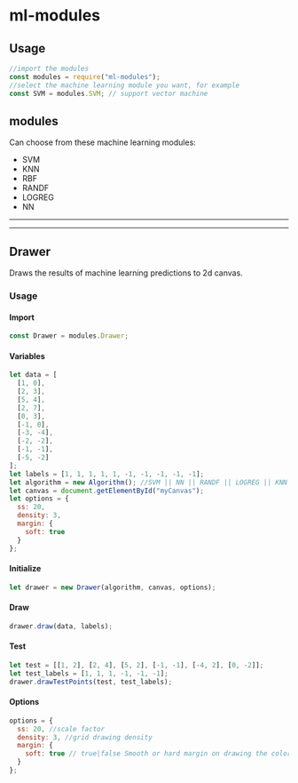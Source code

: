 # ml-modules

## Usage

```javascript
//import the modules
const modules = require("ml-modules");
//select the machine learning module you want, for example
const SVM = modules.SVM; // support vector machine
```

## modules

Can choose from these machine learning modules:

- SVM
- KNN
- RBF
- RANDF
- LOGREG
- NN
---
---
## Drawer

Draws the results of machine learning predictions to 2d canvas.

### Usage

#### Import

```javascript
const Drawer = modules.Drawer;
```

#### Variables

```javascript
let data = [
  [1, 0],
  [2, 3],
  [5, 4],
  [2, 7],
  [0, 3],
  [-1, 0],
  [-3, -4],
  [-2, -2],
  [-1, -1],
  [-5, -2]
];
let labels = [1, 1, 1, 1, 1, -1, -1, -1, -1, -1];
let algorithm = new Algorithm(); //SVM || NN || RANDF || LOGREG || KNN || RBF
let canvas = document.getElementById("myCanvas");
let options = {
  ss: 20,
  density: 3,
  margin: {
    soft: true
  }
};
```

#### Initialize

```javascript
let drawer = new Drawer(algorithm, canvas, options);
```

#### Draw

```javascript
drawer.draw(data, labels);
```

#### Test

```javascript
let test = [[1, 2], [2, 4], [5, 2], [-1, -1], [-4, 2], [0, -2]];
let test_labels = [1, 1, 1, -1, -1, -1];
drawer.drawTestPoints(test, test_labels);
```

#### Options

```javascript
options = {
  ss: 20, //scale factor
  density: 3, //grid drawing density
  margin: {
    soft: true // true|false Smooth or hard margin on drawing the colors
  }
};
```
